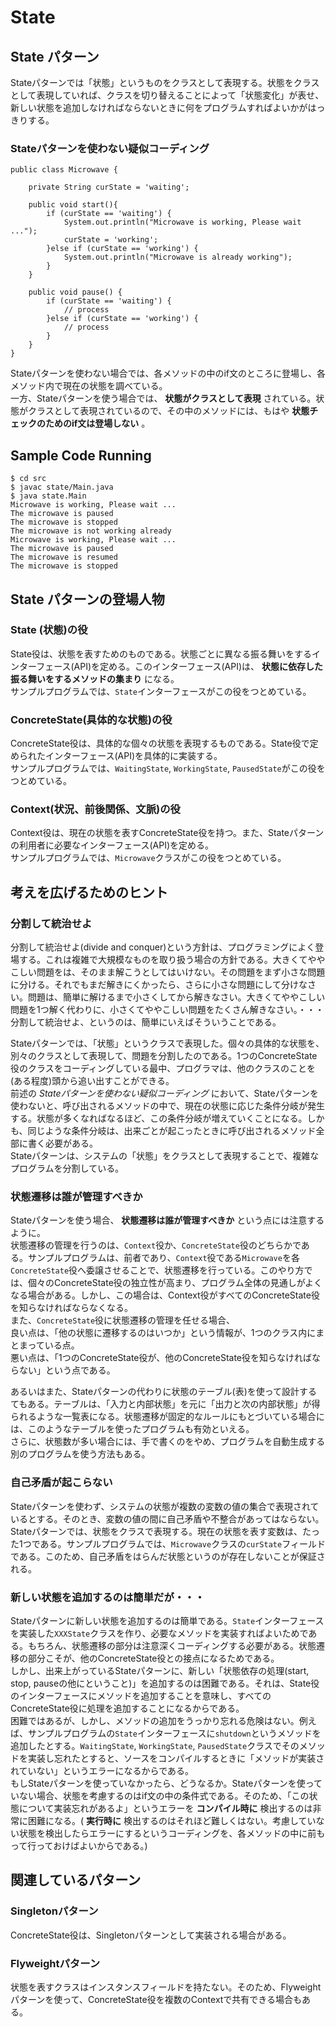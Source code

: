 # State

## State パターン
Stateパターンでは「状態」というものをクラスとして表現する。状態をクラスとして表現していれば、クラスを切り替えることによって「状態変化」が表せ、新しい状態を追加しなければならないときに何をプログラムすればよいかがはっきりする。  

### Stateパターンを使わない疑似コーディング

```
public class Microwave {

    private String curState = 'waiting';

    public void start(){
        if (curState == 'waiting') {
            System.out.println("Microwave is working, Please wait ...");
            curState = 'working';
        }else if (curState == 'working') {
            System.out.println("Microwave is already working");
        }
    }

    public void pause() {
        if (curState == 'waiting') {
            // process
        }else if (curState == 'working') {
            // process
        }
    }
}
```

Stateパターンを使わない場合では、各メソッドの中のif文のところに登場し、各メソッド内で現在の状態を調べている。  
一方、Stateパターンを使う場合では、 **状態がクラスとして表現** されている。状態がクラスとして表現されているので、その中のメソッドには、もはや **状態チェックのためのif文は登場しない** 。

## Sample Code Running

```
$ cd src
$ javac state/Main.java
$ java state.Main
Microwave is working, Please wait ...
The microwave is paused
The microwave is stopped
The microwave is not working already
Microwave is working, Please wait ...
The microwave is paused
The microwave is resumed
The microwave is stopped
```

## State パターンの登場人物
### State (状態)の役
State役は、状態を表すためのものである。状態ごとに異なる振る舞いをするインターフェース(API)を定める。このインターフェース(API)は、 **状態に依存した振る舞いをするメソッドの集まり** になる。  
サンプルプログラムでは、`State`インターフェースがこの役をつとめている。  

### ConcreteState(具体的な状態)の役
ConcreteState役は、具体的な個々の状態を表現するものである。State役で定められたインターフェース(API)を具体的に実装する。  
サンプルプログラムでは、`WaitingState`, `WorkingState`, `PausedState`がこの役をつとめている。  

### Context(状況、前後関係、文脈)の役
Context役は、現在の状態を表すConcreteState役を持つ。また、Stateパターンの利用者に必要なインターフェース(API)を定める。  
サンプルプログラムでは、`Microwave`クラスがこの役をつとめている。  

## 考えを広げるためのヒント
### 分割して統治せよ
分割して統治せよ(divide and conquer)という方針は、プログラミングによく登場する。これは複雑で大規模なものを取り扱う場合の方針である。大きくてややこしい問題をは、そのまま解こうとしてはいけない。その問題をまず小さな問題に分ける。それでもまだ解きにくかったら、さらに小さな問題にして分けなさい。問題は、簡単に解けるまで小さくしてから解きなさい。大きくてややこしい問題を1つ解く代わりに、小さくてややこしい問題をたくさん解きなさい。・・・分割して統治せよ、というのは、簡単にいえばそういうことである。  

Stateパターンでは、「状態」というクラスで表現した。個々の具体的な状態を、別々のクラスとして表現して、問題を分割したのである。1つのConcreteState役のクラスをコーディングしている最中、プログラマは、他のクラスのことを(ある程度)頭から追い出すことができる。  
前述の *Stateパターンを使わない疑似コーディング* において、Stateパターンを使わないと、呼び出されるメソッドの中で、現在の状態に応じた条件分岐が発生する。状態が多くなればなるほど、この条件分岐が増えていくことになる。しかも、同じような条件分岐は、出来ごとが起こったときに呼び出されるメソッド全部に書く必要がある。  
Stateパターンは、システムの「状態」をクラスとして表現することで、複雑なプログラムを分割している。  

### 状態遷移は誰が管理すべきか
Stateパターンを使う場合、 **状態遷移は誰が管理すべきか** という点には注意するように。  
状態遷移の管理を行うのは、`Context`役か、`ConcreteState`役のどちらかである。サンプルプログラムは、前者であり、`Context`役である`Microwave`を各`ConcreteState`役へ委譲させることで、状態遷移を行っている。このやり方では、個々のConcreteState役の独立性が高まり、プログラム全体の見通しがよくなる場合がある。しかし、この場合は、Context役がすべてのConcreteState役を知らなければならなくなる。  
また、`ConcreteState`役に状態遷移の管理を任せる場合、  
良い点は、「他の状態に遷移するのはいつか」という情報が、1つのクラス内にまとまっている点。  
悪い点は、「1つのConcreteState役が、他のConcreteState役を知らなければならない」という点である。  

あるいはまた、Stateパターンの代わりに状態のテーブル(表)を使って設計するてもある。テーブルは、「入力と内部状態」を元に「出力と次の内部状態」が得られるような一覧表になる。状態遷移が固定的なルールにもとづいている場合には、このようなテーブルを使ったプログラムも有効といえる。  
さらに、状態数が多い場合には、手で書くのをやめ、プログラムを自動生成する別のプログラムを使う方法もある。

### 自己矛盾が起こらない
Stateパターンを使わず、システムの状態が複数の変数の値の集合で表現されているとする。そのとき、変数の値の間に自己矛盾や不整合があってはならない。
Stateパターンでは、状態をクラスで表現する。現在の状態を表す変数は、たった1つである。サンプルプログラムでは、`Microwave`クラスの`curState`フィールドである。このため、自己矛盾をはらんだ状態というのが存在しないことが保証される。

### 新しい状態を追加するのは簡単だが・・・
Stateパターンに新しい状態を追加するのは簡単である。`State`インターフェースを実装した`XXXState`クラスを作り、必要なメソッドを実装すればよいためである。もちろん、状態遷移の部分は注意深くコーディングする必要がある。状態遷移の部分こそが、他のConcreteState役との接点になるためである。  
しかし、出来上がっているStateパターンに、新しい「状態依存の処理(start, stop, pauseの他にということ)」を追加するのは困難である。それは、State役のインターフェースにメソッドを追加することを意味し、すべてのConcreteState役に処理を追加することになるからである。  
困難ではあるが、しかし、メソッドの追加をうっかり忘れる危険はない。例えば、サンプルプログラムの`State`インターフェースに`shutdown`というメソッドを追加したとする。`WaitingState`, `WorkingState`, `PausedState`クラスでそのメソッドを実装し忘れたとすると、ソースをコンパイルするときに「メソッドが実装されていない」というエラーになるからである。  
もしStateパターンを使っていなかったら、どうなるか。Stateパターンを使っていない場合、状態を考慮するのはif文の中の条件式である。そのため、「この状態について実装忘れがあるよ」というエラーを **コンパイル時に** 検出するのは非常に困難になる。( **実行時に** 検出するのはそれほど難しくはない。考慮していない状態を検出したらエラーにするというコーディングを、各メソッドの中に前もって行っておけばよいからである。)

## 関連しているパターン
### Singletonパターン
ConcreteState役は、Singletonパターンとして実装される場合がある。

### Flyweightパターン
状態を表すクラスはインスタンスフィールドを持たない。そのため、Flyweightパターンを使って、ConcreteState役を複数のContextで共有できる場合もある。
